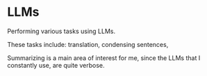 # LLMs
Performing various tasks using LLMs.

These tasks include: translation, condensing sentences, 

Summarizing is a main area of interest for me, since the LLMs that I constantly use, are quite verbose.

